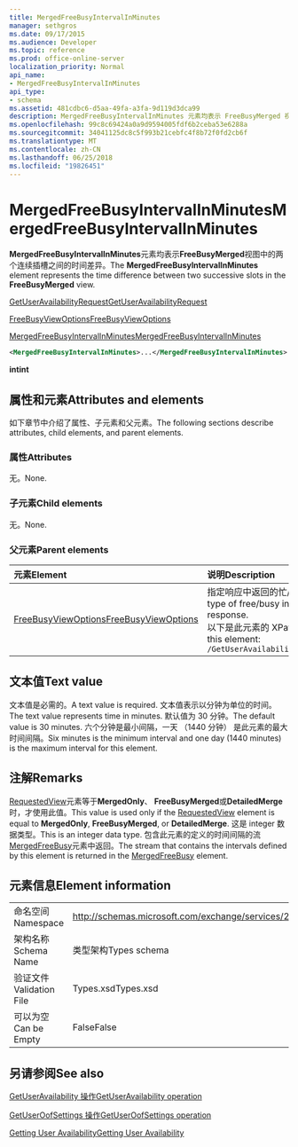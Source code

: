 ```yaml
---
title: MergedFreeBusyIntervalInMinutes
manager: sethgros
ms.date: 09/17/2015
ms.audience: Developer
ms.topic: reference
ms.prod: office-online-server
localization_priority: Normal
api_name:
- MergedFreeBusyIntervalInMinutes
api_type:
- schema
ms.assetid: 481cdbc6-d5aa-49fa-a3fa-9d119d3dca99
description: MergedFreeBusyIntervalInMinutes 元素均表示 FreeBusyMerged 视图中的两个连续插槽之间的时间差异。
ms.openlocfilehash: 99c8c69424a0a9d9594005fdf6b2ceba53e6288a
ms.sourcegitcommit: 34041125dc8c5f993b21cebfc4f8b72f0fd2cb6f
ms.translationtype: MT
ms.contentlocale: zh-CN
ms.lasthandoff: 06/25/2018
ms.locfileid: "19826451"
---
```

# <a name="mergedfreebusyintervalinminutes"></a><span data-ttu-id="eb926-103">MergedFreeBusyIntervalInMinutes</span><span class="sxs-lookup"><span data-stu-id="eb926-103">MergedFreeBusyIntervalInMinutes</span></span>

<span data-ttu-id="eb926-104">**MergedFreeBusyIntervalInMinutes**元素均表示**FreeBusyMerged**视图中的两个连续插槽之间的时间差异。</span><span class="sxs-lookup"><span data-stu-id="eb926-104">The **MergedFreeBusyIntervalInMinutes** element represents the time difference between two successive slots in the **FreeBusyMerged** view.</span></span> 
  
[<span data-ttu-id="eb926-105">GetUserAvailabilityRequest</span><span class="sxs-lookup"><span data-stu-id="eb926-105">GetUserAvailabilityRequest</span></span>](getuseravailabilityrequest.md)
  
[<span data-ttu-id="eb926-106">FreeBusyViewOptions</span><span class="sxs-lookup"><span data-stu-id="eb926-106">FreeBusyViewOptions</span></span>](freebusyviewoptions.md)
  
[<span data-ttu-id="eb926-107">MergedFreeBusyIntervalInMinutes</span><span class="sxs-lookup"><span data-stu-id="eb926-107">MergedFreeBusyIntervalInMinutes</span></span>](mergedfreebusyintervalinminutes.md)
  
```xml
<MergedFreeBusyIntervalInMinutes>...</MergedFreeBusyIntervalInMinutes>
```

 <span data-ttu-id="eb926-108">**int**</span><span class="sxs-lookup"><span data-stu-id="eb926-108">**int**</span></span>
## <a name="attributes-and-elements"></a><span data-ttu-id="eb926-109">属性和元素</span><span class="sxs-lookup"><span data-stu-id="eb926-109">Attributes and elements</span></span>

<span data-ttu-id="eb926-110">如下章节中介绍了属性、子元素和父元素。</span><span class="sxs-lookup"><span data-stu-id="eb926-110">The following sections describe attributes, child elements, and parent elements.</span></span>
  
### <a name="attributes"></a><span data-ttu-id="eb926-111">属性</span><span class="sxs-lookup"><span data-stu-id="eb926-111">Attributes</span></span>

<span data-ttu-id="eb926-112">无。</span><span class="sxs-lookup"><span data-stu-id="eb926-112">None.</span></span>
  
### <a name="child-elements"></a><span data-ttu-id="eb926-113">子元素</span><span class="sxs-lookup"><span data-stu-id="eb926-113">Child elements</span></span>

<span data-ttu-id="eb926-114">无。</span><span class="sxs-lookup"><span data-stu-id="eb926-114">None.</span></span>
  
### <a name="parent-elements"></a><span data-ttu-id="eb926-115">父元素</span><span class="sxs-lookup"><span data-stu-id="eb926-115">Parent elements</span></span>

|<span data-ttu-id="eb926-116">**元素**</span><span class="sxs-lookup"><span data-stu-id="eb926-116">**Element**</span></span>|<span data-ttu-id="eb926-117">**说明**</span><span class="sxs-lookup"><span data-stu-id="eb926-117">**Description**</span></span>|
|:-----|:-----|
|[<span data-ttu-id="eb926-118">FreeBusyViewOptions</span><span class="sxs-lookup"><span data-stu-id="eb926-118">FreeBusyViewOptions</span></span>](freebusyviewoptions.md) <br/> |<span data-ttu-id="eb926-119">指定响应中返回的忙/闲信息的类型。</span><span class="sxs-lookup"><span data-stu-id="eb926-119">Specifies the type of free/busy information returned in the response.</span></span>  <br/> <span data-ttu-id="eb926-120">以下是此元素的 XPath:</span><span class="sxs-lookup"><span data-stu-id="eb926-120">The following is the XPath to this element:</span></span>  <br/>  `/GetUserAvailabilityRequest/FreeBusyViewOptions` <br/> |
   
## <a name="text-value"></a><span data-ttu-id="eb926-121">文本值</span><span class="sxs-lookup"><span data-stu-id="eb926-121">Text value</span></span>

<span data-ttu-id="eb926-122">文本值是必需的。</span><span class="sxs-lookup"><span data-stu-id="eb926-122">A text value is required.</span></span> <span data-ttu-id="eb926-123">文本值表示以分钟为单位的时间。</span><span class="sxs-lookup"><span data-stu-id="eb926-123">The text value represents time in minutes.</span></span> <span data-ttu-id="eb926-124">默认值为 30 分钟。</span><span class="sxs-lookup"><span data-stu-id="eb926-124">The default value is 30 minutes.</span></span> <span data-ttu-id="eb926-125">六个分钟是最小间隔，一天 （1440 分钟） 是此元素的最大时间间隔。</span><span class="sxs-lookup"><span data-stu-id="eb926-125">Six minutes is the minimum interval and one day (1440 minutes) is the maximum interval for this element.</span></span>
  
## <a name="remarks"></a><span data-ttu-id="eb926-126">注解</span><span class="sxs-lookup"><span data-stu-id="eb926-126">Remarks</span></span>

<span data-ttu-id="eb926-127">[RequestedView](requestedview.md)元素等于**MergedOnly**、 **FreeBusyMerged**或**DetailedMerge**时，才使用此值。</span><span class="sxs-lookup"><span data-stu-id="eb926-127">This value is used only if the [RequestedView](requestedview.md) element is equal to **MergedOnly**, **FreeBusyMerged**, or **DetailedMerge**.</span></span> <span data-ttu-id="eb926-128">这是 integer 数据类型。</span><span class="sxs-lookup"><span data-stu-id="eb926-128">This is an integer data type.</span></span> <span data-ttu-id="eb926-129">包含此元素的定义的时间间隔的流[MergedFreeBusy](mergedfreebusy.md)元素中返回。</span><span class="sxs-lookup"><span data-stu-id="eb926-129">The stream that contains the intervals defined by this element is returned in the [MergedFreeBusy](mergedfreebusy.md) element.</span></span> 
  
## <a name="element-information"></a><span data-ttu-id="eb926-130">元素信息</span><span class="sxs-lookup"><span data-stu-id="eb926-130">Element information</span></span>

|||
|:-----|:-----|
|<span data-ttu-id="eb926-131">命名空间</span><span class="sxs-lookup"><span data-stu-id="eb926-131">Namespace</span></span>  <br/> |http://schemas.microsoft.com/exchange/services/2006/types  <br/> |
|<span data-ttu-id="eb926-132">架构名称</span><span class="sxs-lookup"><span data-stu-id="eb926-132">Schema Name</span></span>  <br/> |<span data-ttu-id="eb926-133">类型架构</span><span class="sxs-lookup"><span data-stu-id="eb926-133">Types schema</span></span>  <br/> |
|<span data-ttu-id="eb926-134">验证文件</span><span class="sxs-lookup"><span data-stu-id="eb926-134">Validation File</span></span>  <br/> |<span data-ttu-id="eb926-135">Types.xsd</span><span class="sxs-lookup"><span data-stu-id="eb926-135">Types.xsd</span></span>  <br/> |
|<span data-ttu-id="eb926-136">可以为空</span><span class="sxs-lookup"><span data-stu-id="eb926-136">Can be Empty</span></span>  <br/> |<span data-ttu-id="eb926-137">False</span><span class="sxs-lookup"><span data-stu-id="eb926-137">False</span></span>  <br/> |
   
## <a name="see-also"></a><span data-ttu-id="eb926-138">另请参阅</span><span class="sxs-lookup"><span data-stu-id="eb926-138">See also</span></span>



[<span data-ttu-id="eb926-139">GetUserAvailability 操作</span><span class="sxs-lookup"><span data-stu-id="eb926-139">GetUserAvailability operation</span></span>](getuseravailability-operation.md)
  
[<span data-ttu-id="eb926-140">GetUserOofSettings 操作</span><span class="sxs-lookup"><span data-stu-id="eb926-140">GetUserOofSettings operation</span></span>](getuseroofsettings-operation.md)


[<span data-ttu-id="eb926-141">Getting User Availability</span><span class="sxs-lookup"><span data-stu-id="eb926-141">Getting User Availability</span></span>](http://msdn.microsoft.com/library/d4133fcb-9b0f-4e6b-aadf-a389da83516a%28Office.15%29.aspx)

